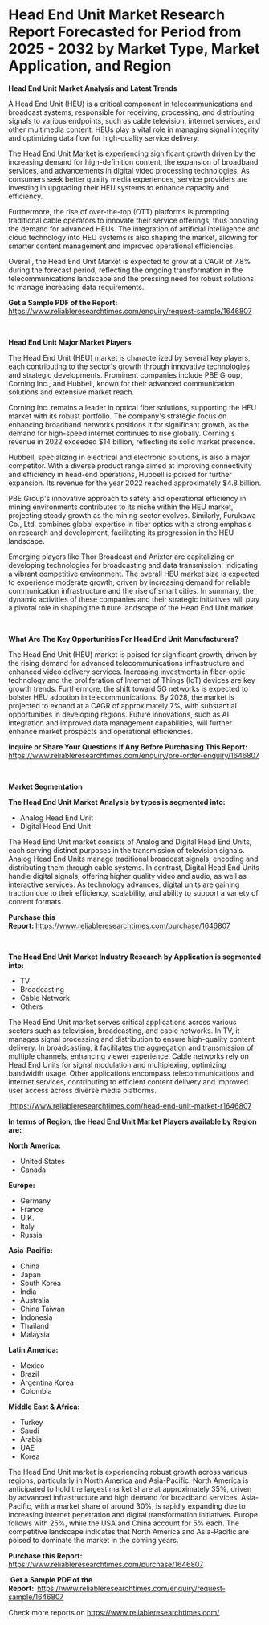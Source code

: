 <p><h1>Head End Unit Market Research Report Forecasted for Period from 2025 -  2032 by Market Type, Market Application, and Region</h1></p><p><strong>Head End Unit Market Analysis and Latest Trends</strong></p>
<p><p>A Head End Unit (HEU) is a critical component in telecommunications and broadcast systems, responsible for receiving, processing, and distributing signals to various endpoints, such as cable television, internet services, and other multimedia content. HEUs play a vital role in managing signal integrity and optimizing data flow for high-quality service delivery.</p><p>The Head End Unit Market is experiencing significant growth driven by the increasing demand for high-definition content, the expansion of broadband services, and advancements in digital video processing technologies. As consumers seek better quality media experiences, service providers are investing in upgrading their HEU systems to enhance capacity and efficiency.</p><p>Furthermore, the rise of over-the-top (OTT) platforms is prompting traditional cable operators to innovate their service offerings, thus boosting the demand for advanced HEUs. The integration of artificial intelligence and cloud technology into HEU systems is also shaping the market, allowing for smarter content management and improved operational efficiencies.</p><p>Overall, the Head End Unit Market is expected to grow at a CAGR of 7.8% during the forecast period, reflecting the ongoing transformation in the telecommunications landscape and the pressing need for robust solutions to manage increasing data requirements.</p></p>
<p><strong>Get a Sample PDF of the Report:&nbsp;</strong> <a href="https://www.reliableresearchtimes.com/enquiry/request-sample/1646807?utm_campaign=2455&utm_medium=2&utm_source=Github&utm_content=ia&utm_term=15022025&utm_id=head-end-unit">https://www.reliableresearchtimes.com/enquiry/request-sample/1646807</a></p>
<p>&nbsp;</p>
<p><strong>Head End Unit Major Market Players</strong></p>
<p><p>The Head End Unit (HEU) market is characterized by several key players, each contributing to the sector's growth through innovative technologies and strategic developments. Prominent companies include PBE Group, Corning Inc., and Hubbell, known for their advanced communication solutions and extensive market reach.</p><p>Corning Inc. remains a leader in optical fiber solutions, supporting the HEU market with its robust portfolio. The company's strategic focus on enhancing broadband networks positions it for significant growth, as the demand for high-speed internet continues to rise globally. Corning's revenue in 2022 exceeded $14 billion, reflecting its solid market presence.</p><p>Hubbell, specializing in electrical and electronic solutions, is also a major competitor. With a diverse product range aimed at improving connectivity and efficiency in head-end operations, Hubbell is poised for further expansion. Its revenue for the year 2022 reached approximately $4.8 billion.</p><p>PBE Group's innovative approach to safety and operational efficiency in mining environments contributes to its niche within the HEU market, projecting steady growth as the mining sector evolves. Similarly, Furukawa Co., Ltd. combines global expertise in fiber optics with a strong emphasis on research and development, facilitating its progression in the HEU landscape.</p><p>Emerging players like Thor Broadcast and Anixter are capitalizing on developing technologies for broadcasting and data transmission, indicating a vibrant competitive environment. The overall HEU market size is expected to experience moderate growth, driven by increasing demand for reliable communication infrastructure and the rise of smart cities. In summary, the dynamic activities of these companies and their strategic initiatives will play a pivotal role in shaping the future landscape of the Head End Unit market.</p></p>
<p>&nbsp;</p>
<p><strong>What Are The Key Opportunities For Head End Unit Manufacturers?</strong></p>
<p><p>The Head End Unit (HEU) market is poised for significant growth, driven by the rising demand for advanced telecommunications infrastructure and enhanced video delivery services. Increasing investments in fiber-optic technology and the proliferation of Internet of Things (IoT) devices are key growth trends. Furthermore, the shift toward 5G networks is expected to bolster HEU adoption in telecommunications. By 2028, the market is projected to expand at a CAGR of approximately 7%, with substantial opportunities in developing regions. Future innovations, such as AI integration and improved data management capabilities, will further enhance market prospects and operational efficiencies.</p></p>
<p><strong>Inquire or Share Your Questions If Any Before Purchasing This Report:</strong> <a href="https://www.reliableresearchtimes.com/enquiry/pre-order-enquiry/1646807?utm_campaign=2455&utm_medium=2&utm_source=Github&utm_content=ia&utm_term=15022025&utm_id=head-end-unit">https://www.reliableresearchtimes.com/enquiry/pre-order-enquiry/1646807</a></p>
<p>&nbsp;</p>
<p><strong>Market Segmentation</strong></p>
<p><strong>The Head End Unit Market Analysis by types is segmented into:</strong></p>
<p><ul><li>Analog Head End Unit</li><li>Digital Head End Unit</li></ul></p>
<p><p>The Head End Unit market consists of Analog and Digital Head End Units, each serving distinct purposes in the transmission of television signals. Analog Head End Units manage traditional broadcast signals, encoding and distributing them through cable systems. In contrast, Digital Head End Units handle digital signals, offering higher quality video and audio, as well as interactive services. As technology advances, digital units are gaining traction due to their efficiency, scalability, and ability to support a variety of content formats.</p></p>
<p><strong>Purchase this Report:&nbsp;</strong><a href="https://www.reliableresearchtimes.com/purchase/1646807?utm_campaign=2455&utm_medium=2&utm_source=Github&utm_content=ia&utm_term=15022025&utm_id=head-end-unit">https://www.reliableresearchtimes.com/purchase/1646807</a></p>
<p>&nbsp;</p>
<p><strong>The Head End Unit Market Industry Research by Application is segmented into:</strong></p>
<p><ul><li>TV</li><li>Broadcasting</li><li>Cable Network</li><li>Others</li></ul></p>
<p><p>The Head End Unit market serves critical applications across various sectors such as television, broadcasting, and cable networks. In TV, it manages signal processing and distribution to ensure high-quality content delivery. In broadcasting, it facilitates the aggregation and transmission of multiple channels, enhancing viewer experience. Cable networks rely on Head End Units for signal modulation and multiplexing, optimizing bandwidth usage. Other applications encompass telecommunications and internet services, contributing to efficient content delivery and improved user access across diverse media platforms.</p></p>
<p><a href="https://www.reliableresearchtimes.com/head-end-unit-market-r1646807?utm_campaign=2455&utm_medium=2&utm_source=Github&utm_content=ia&utm_term=15022025&utm_id=head-end-unit">&nbsp;https://www.reliableresearchtimes.com/head-end-unit-market-r1646807</a></p>
<p><strong>In terms of Region, the Head End Unit Market Players available by Region are:</strong></p>
<p>
    <p> <strong> North America: </strong>
        <ul>
            <li>United States</li>
            <li>Canada</li>
        </ul>
        </p> 
    <p> <strong> Europe: </strong>
        <ul>
            <li>Germany</li>
            <li>France</li>
            <li>U.K.</li>
            <li>Italy</li>
            <li>Russia</li>
        </ul>
        </p> 
    <p> <strong> Asia-Pacific: </strong>
        <ul>
            <li>China</li>
            <li>Japan</li>
            <li>South Korea</li>
            <li>India</li>
            <li>Australia</li>
            <li>China Taiwan</li>
            <li>Indonesia</li>
            <li>Thailand</li>
            <li>Malaysia</li>
        </ul>
        </p> 
    <p> <strong> Latin America: </strong>
        <ul>
            <li>Mexico</li>
            <li>Brazil</li>
            <li>Argentina Korea</li>
            <li>Colombia</li>
        </ul>
        </p> 
    <p> <strong> Middle East & Africa: </strong>
        <ul>
            <li>Turkey</li>
            <li>Saudi</li>
            <li>Arabia</li>
            <li>UAE</li>
            <li>Korea</li>
        </ul>
    </p>
    </p>
<p><p>The Head End Unit market is experiencing robust growth across various regions, particularly in North America and Asia-Pacific. North America is anticipated to hold the largest market share at approximately 35%, driven by advanced infrastructure and high demand for broadband services. Asia-Pacific, with a market share of around 30%, is rapidly expanding due to increasing internet penetration and digital transformation initiatives. Europe follows with 25%, while the USA and China account for 5% each. The competitive landscape indicates that North America and Asia-Pacific are poised to dominate the market in the coming years.</p></p>
<p><strong>Purchase this Report: </strong><a href="https://www.reliableresearchtimes.com/purchase/1646807?utm_campaign=2455&utm_medium=2&utm_source=Github&utm_content=ia&utm_term=15022025&utm_id=head-end-unit">https://www.reliableresearchtimes.com/purchase/1646807</a></p>
<p>&nbsp;<strong>Get a Sample PDF of the Report:&nbsp;&nbsp;</strong><a href="https://www.reliableresearchtimes.com/enquiry/request-sample/1646807?utm_campaign=2455&utm_medium=2&utm_source=Github&utm_content=ia&utm_term=15022025&utm_id=head-end-unit">https://www.reliableresearchtimes.com/enquiry/request-sample/1646807</a></p>
<p><strong></strong></p>
<p>Check more reports on <a href="https://www.reliableresearchtimes.com/?utm_campaign=2455&utm_medium=2&utm_source=Github&utm_content=ia&utm_term=15022025&utm_id=head-end-unit">https://www.reliableresearchtimes.com/</a></p>